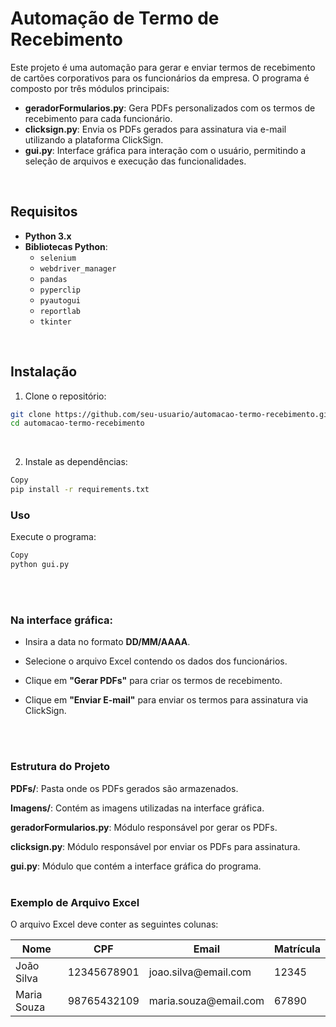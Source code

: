 # Automação de Termo de Recebimento

Este projeto é uma automação para gerar e enviar termos de recebimento de cartões corporativos para os funcionários da empresa. O programa é composto por três módulos principais:

- **geradorFormularios.py**: Gera PDFs personalizados com os termos de recebimento para cada funcionário.
- **clicksign.py**: Envia os PDFs gerados para assinatura via e-mail utilizando a plataforma ClickSign.
- **gui.py**: Interface gráfica para interação com o usuário, permitindo a seleção de arquivos e execução das funcionalidades.
<br/>

## Requisitos

- **Python 3.x**
- **Bibliotecas Python**:
  - `selenium`
  - `webdriver_manager`
  - `pandas`
  - `pyperclip`
  - `pyautogui`
  - `reportlab`
  - `tkinter`
<br/>

## Instalação

1. Clone o repositório:
 ```bash
 git clone https://github.com/seu-usuario/automacao-termo-recebimento.git
 cd automacao-termo-recebimento
```
<br/>

2. Instale as dependências:

```bash
Copy
pip install -r requirements.txt
```

### Uso
Execute o programa:

```bash
Copy
python gui.py
```
<br/>
<br/>

### Na interface gráfica:

- Insira a data no formato **DD/MM/AAAA**.

- Selecione o arquivo Excel contendo os dados dos funcionários.

- Clique em **"Gerar PDFs"** para criar os termos de recebimento.

- Clique em **"Enviar E-mail"** para enviar os termos para assinatura via ClickSign.
<br/>
<br/>

### Estrutura do Projeto
**PDFs/**: Pasta onde os PDFs gerados são armazenados.

**Imagens/**: Contém as imagens utilizadas na interface gráfica.

**geradorFormularios.py**: Módulo responsável por gerar os PDFs.

**clicksign.py**: Módulo responsável por enviar os PDFs para assinatura.

**gui.py**: Módulo que contém a interface gráfica do programa.
<br/>
<br/>

### Exemplo de Arquivo Excel
O arquivo Excel deve conter as seguintes colunas:

<table> <thead> <tr> <th>Nome</th> <th>CPF</th> <th>Email</th> <th>Matrícula</th> </tr> </thead> <tbody> <tr> <td>João Silva</td> <td>12345678901</td> <td>joao.silva@email.com</td> <td>12345</td> </tr> <tr> <td>Maria Souza</td> <td>98765432109</td> <td>maria.souza@email.com</td> <td>67890</td> </tr> </tbody> </table> 
